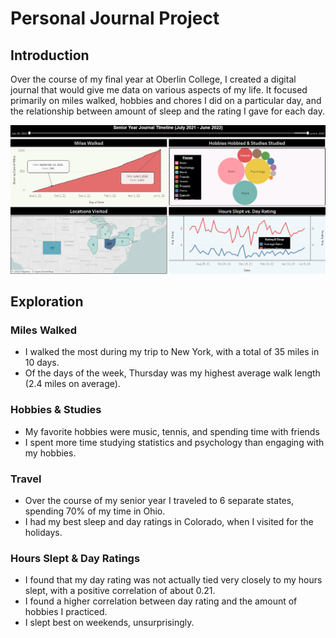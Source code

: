 # Personal Journal Project

## Introduction

Over the course of my final year at Oberlin College, I created a digital journal that would give me data on various aspects of my life. It focused primarily on miles walked, hobbies and chores I did on a particular day, and the relationship between amount of sleep and the rating I gave for each day. 

![Dashboard.png](https://github.com/AdamKTeske/Journal_Project/blob/main/Senior%20Year%20Journal%20Data%20Project.png)

## Exploration

### Miles Walked
- I walked the most during my trip to New York, with a total of 35 miles in 10 days.
- Of the days of the week, Thursday was my highest average walk length (2.4 miles on average).

### Hobbies & Studies
- My favorite hobbies were music, tennis, and spending time with friends
- I spent more time studying statistics and psychology than engaging with my hobbies.

### Travel
- Over the course of my senior year I traveled to 6 separate states, spending 70% of my time in Ohio. 
- I had my best sleep and day ratings in Colorado, when I visited for the holidays. 

### Hours Slept & Day Ratings
- I found that my day rating was not actually tied very closely to my hours slept, with a positive correlation of about 0.21.
- I found a higher correlation between day rating and the amount of hobbies I practiced.
- I slept best on weekends, unsurprisingly. 
